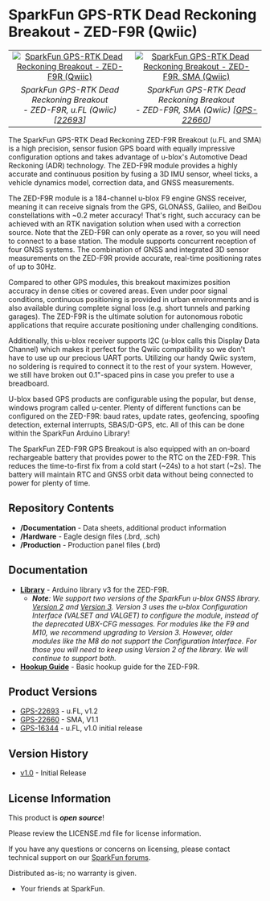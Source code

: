 SparkFun GPS-RTK Dead Reckoning Breakout - ZED-F9R (Qwiic)
========================================

<table class="table table-hover table-striped table-bordered">
  <tr align="center">
   <td><a href="https://www.sparkfun.com/products/22693"><img src="https://cdn.sparkfun.com/r/600-600/assets/parts/2/2/8/5/2/22693-_GPS_SparkFun_RTK_Dead_Reckoning_Breakout_ZED-F9R-_01.jpg" alt="SparkFun GPS-RTK Dead Reckoning Breakout - ZED-F9R (Qwiic)"></a></td>
   <td><a href="https://www.sparkfun.com/products/22660"><img src="https://cdn.sparkfun.com/r/600-600/assets/parts/2/2/8/1/9/22660-_GPS-_01.jpg" alt="SparkFun GPS-RTK Dead Reckoning Breakout - ZED-F9R, SMA (Qwiic)"></a></td>
  </tr>
  <tr align="center">
   <td><i>SparkFun GPS-RTK Dead Reckoning Breakout <br /> - ZED-F9R, u.FL (Qwiic) [<a href="https://www.sparkfun.com/products/22693">22693</a>]</i></td>
   <td><i>SparkFun GPS-RTK Dead Reckoning Breakout <br /> - ZED-F9R, SMA (Qwiic) [<a href="https://www.sparkfun.com/products/22660">GPS-22660</a>]</i></td>
  </tr>
</table>

The SparkFun GPS-RTK Dead Reckoning ZED-F9R Breakout (u.FL and SMA) is a high precision, sensor fusion GPS board with equally impressive configuration options and takes advantage of u-blox's Automotive Dead Reckoning (ADR) technology. The ZED-F9R module provides a highly accurate and continuous position by fusing a 3D IMU sensor, wheel ticks, a vehicle dynamics model, correction data, and GNSS measurements.

The ZED-F9R module is a 184-channel u-blox F9 engine GNSS receiver, meaning it can receive signals from the GPS, GLONASS, Galileo, and BeiDou constellations with ~0.2 meter accuracy! That's right, such accuracy can be achieved with an RTK navigation solution when used with a correction source. Note that the ZED-F9R can only operate as a rover, so you will need to connect to a base station. The module supports concurrent reception of four GNSS systems. The combination of GNSS and integrated 3D sensor measurements on the ZED-F9R provide accurate, real-time positioning rates of up to 30Hz.

Compared to other GPS modules, this breakout maximizes position accuracy in dense cities or covered areas. Even under poor signal conditions, continuous positioning is provided in urban environments and is also available during complete signal loss (e.g. short tunnels and parking garages). The ZED-F9R is the ultimate solution for autonomous robotic applications that require accurate positioning under challenging conditions.

Additionally, this u-blox receiver supports I2C (u-blox calls this Display Data Channel) which makes it perfect for the Qwiic compatibility so we don't have to use up our precious UART ports. Utilizing our handy Qwiic system, no soldering is required to connect it to the rest of your system. However, we still have broken out 0.1"-spaced pins in case you prefer to use a breadboard.

U-blox based GPS products are configurable using the popular, but dense, windows program called u-center. Plenty of different functions can be configured on the ZED-F9R: baud rates, update rates, geofencing, spoofing detection, external interrupts, SBAS/D-GPS, etc. All of this can be done within the SparkFun Arduino Library!

The SparkFun ZED-F9R GPS Breakout is also equipped with an on-board rechargeable battery that provides power to the RTC on the ZED-F9R. This reduces the time-to-first fix from a cold start (~24s) to a hot start (~2s). The battery will maintain RTC and GNSS orbit data without being connected to power for plenty of time.

Repository Contents
-------------------

* **/Documentation** - Data sheets, additional product information
* **/Hardware** - Eagle design files (.brd, .sch)
* **/Production** - Production panel files (.brd)

Documentation
--------------
* **[Library](https://github.com/sparkfun/SparkFun_u-blox_GNSS_v3)** - Arduino library v3 for the ZED-F9R.
    * _**Note**: We support two versions of the SparkFun u-blox GNSS library. [Version 2](https://github.com/sparkfun/SparkFun_u-blox_GNSS_Arduino_Library) and [Version 3](https://github.com/sparkfun/SparkFun_u-blox_GNSS_v3). Version 3 uses the u-blox Configuration Interface (VALSET and VALGET) to configure the module, instead of the deprecated UBX-CFG messages. For modules like the F9 and M10, we recommend upgrading to Version 3. However, older modules like the M8 do not support the Configuration Interface. For those you will need to keep using Version 2 of the library. We will continue to support both._
* **[Hookup Guide](https://learn.sparkfun.com/tutorials/1172)** - Basic hookup guide for the ZED-F9R.

Product Versions
----------------
* [GPS-22693](https://www.sparkfun.com/products/22693) - u.FL, v1.2
* [GPS-22660](https://www.sparkfun.com/products/22660) - SMA, V1.1
* [GPS-16344](https://www.sparkfun.com/products/16344) - u.FL, v1.0 initial release

Version History
---------------
* [v1.0](https://github.com/sparkfun/SparkFun_GPS_Dead_Reckoning_ZED-F9R/releases/tag/v1.0) - Initial Release

License Information
-------------------

This product is _**open source**_! 

Please review the LICENSE.md file for license information. 

If you have any questions or concerns on licensing, please contact technical support on our [SparkFun forums](https://forum.sparkfun.com/viewforum.php?f=152).

Distributed as-is; no warranty is given.

- Your friends at SparkFun.

_<COLLABORATION CREDIT>_
